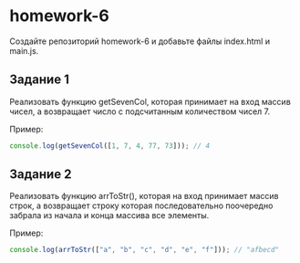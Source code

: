 # homework-6

Создайте репозиторий homework-6 и добавьте файлы index.html и main.js.

## Задание 1

Реализовать функцию getSevenCol, которая принимает на вход массив чисел, а возвращает число с подсчитанным количеством чисел 7.

Пример:
```js
console.log(getSevenCol([1, 7, 4, 77, 73])); // 4
```

## Задание 2

Реализовать функцию arrToStr(), которая на вход принимает массив строк, а возвращает строку которая последовательно поочередно забрала из начала и конца массива все элементы.

Пример:
```js
console.log(arrToStr(["a", "b", "c", "d", "e", "f"])); // "afbecd"
```
